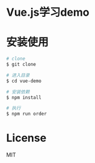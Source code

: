 # Vue.js学习demo

# 安装使用

```bash
# clone 
$ git clone 

# 进入目录
$ cd vue-demo

# 安装依赖
$ npm install

# 执行
$ npm run order
```

# License

MIT
